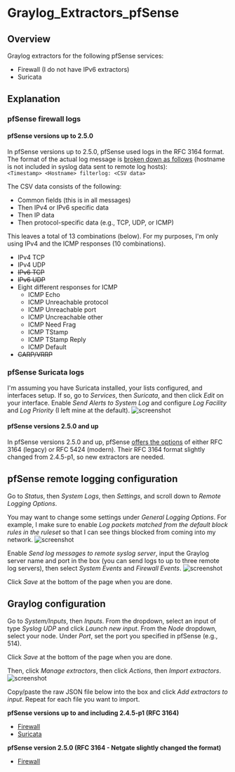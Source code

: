 # Graylog_Extractors_pfSense

## Overview
Graylog extractors for the following pfSense services:
* Firewall (I do not have IPv6 extractors)
* Suricata

## Explanation
### pfSense firewall logs
#### pfSense versions up to 2.5.0
In pfSense versions up to 2.5.0, pfSense used logs in the RFC 3164 format. The format of the actual log message is [broken down as follows](https://docs.netgate.com/pfsense/en/latest/monitoring/logs/raw-filter-format.html) (hostname is not included in syslog data sent to remote log hosts):  
```<Timestamp> <Hostname> filterlog: <CSV data>```  

The CSV data consists of the following:
* Common fields (this is in all messages)
* Then IPv4 or IPv6 specific data
* Then IP data
* Then protocol-specific data (e.g., TCP, UDP, or ICMP)

This leaves a total of 13 combinations (below). For my purposes, I'm only using IPv4 and the ICMP responses (10 combinations).
* IPv4 TCP
* IPv4 UDP
* ~~IPv6 TCP~~
* ~~IPv6 UDP~~
* Eight different responses for ICMP
  * ICMP Echo
  * ICMP Unreachable protocol
  * ICMP Unreachable port
  * ICMP Uncreachable other
  * ICMP Need Frag
  * ICMP TStamp
  * ICMP TStamp Reply
  * ICMP Default
* ~~CARP/VRRP~~

### pfSense Suricata logs
I'm assuming you have Suricata installed, your lists configured, and interfaces setup. If so, go to *Services*, then *Suricata*, and then click *Edit* on your interface. Enable *Send Alerts to System Log* and configure *Log Facility* and *Log Priority* (I left mine at the default).
![screenshot](img/20201216_003.png)

#### pfSense versions 2.5.0 and up
In pfSense versions 2.5.0 and up, pfSense [offers the options](https://docs.netgate.com/pfsense/en/latest/monitoring/logs/settings.html) of either RFC 3164 (legacy) or RFC 5424 (modern). Their RFC 3164 format slightly changed from 2.4.5-p1, so new extractors are needed.

## pfSense remote logging configuration
Go to *Status*, then *System Logs*, then *Settings*, and scroll down to *Remote Logging Options*.

You may want to change some settings under *General Logging Options*. For example, I make sure to enable *Log packets matched from the default block rules in the ruleset* so that I can see things blocked from coming into my network.
![screenshot](img/20201216_002.png)

Enable *Send log messages to remote syslog server*, input the Graylog server name and port in the box (you can send logs to up to three remote log servers), then select *System Events* and *Firewall Events*.
![screenshot](img/20201216_001.png)

Click *Save* at the bottom of the page when you are done.

## Graylog configuration
Go to *System/Inputs*, then *Inputs*. From the dropdown, select an input of type *Syslog UDP* and click *Launch new input*. From the *Node* dropdown, select your node. Under *Port*, set the port you specified in pfSense (e.g., 514). 

Click *Save* at the bottom of the page when you are done.

Then, click *Manage extractors*, then click *Actions*, then *Import extractors*.  
![screenshot](img/20190701_002.png)

Copy/paste the raw JSON file below into the box and click *Add extractors to input*. Repeat for each file you want to import.  

**pfSense versions up to and including 2.4.5-p1 (RFC 3164)**
 - [Firewall](https://raw.githubusercontent.com/loganmarchione/Graylog_Extractors_pfSense/master/RFC_3164/pfSense_Extractors_Firewall.json)  
 - [Suricata](https://raw.githubusercontent.com/loganmarchione/Graylog_Extractors_pfSense/master/RFC_3164/pfSense_Extractors_Suricata.json)  

**pfSense version 2.5.0 (RFC 3164 - Netgate slightly changed the format)**
  - [Firewall](https://raw.githubusercontent.com/loganmarchione/Graylog_Extractors_pfSense/master/RFC_3164/pfSense_Extractors_Firewall_2.5.0.json)
